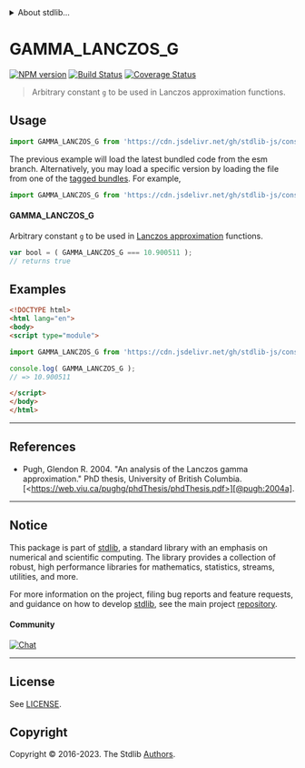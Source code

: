 <!--

@license Apache-2.0

Copyright (c) 2018 The Stdlib Authors.

Licensed under the Apache License, Version 2.0 (the "License");
you may not use this file except in compliance with the License.
You may obtain a copy of the License at

   http://www.apache.org/licenses/LICENSE-2.0

Unless required by applicable law or agreed to in writing, software
distributed under the License is distributed on an "AS IS" BASIS,
WITHOUT WARRANTIES OR CONDITIONS OF ANY KIND, either express or implied.
See the License for the specific language governing permissions and
limitations under the License.

-->


<details>
  <summary>
    About stdlib...
  </summary>
  <p>We believe in a future in which the web is a preferred environment for numerical computation. To help realize this future, we've built stdlib. stdlib is a standard library, with an emphasis on numerical and scientific computation, written in JavaScript (and C) for execution in browsers and in Node.js.</p>
  <p>The library is fully decomposable, being architected in such a way that you can swap out and mix and match APIs and functionality to cater to your exact preferences and use cases.</p>
  <p>When you use stdlib, you can be absolutely certain that you are using the most thorough, rigorous, well-written, studied, documented, tested, measured, and high-quality code out there.</p>
  <p>To join us in bringing numerical computing to the web, get started by checking us out on <a href="https://github.com/stdlib-js/stdlib">GitHub</a>, and please consider <a href="https://opencollective.com/stdlib">financially supporting stdlib</a>. We greatly appreciate your continued support!</p>
</details>

# GAMMA_LANCZOS_G

[![NPM version][npm-image]][npm-url] [![Build Status][test-image]][test-url] [![Coverage Status][coverage-image]][coverage-url] <!-- [![dependencies][dependencies-image]][dependencies-url] -->

> Arbitrary constant `g` to be used in Lanczos approximation functions.

<section class="intro">

</section>

<!-- /.intro -->



<section class="usage">

## Usage

```javascript
import GAMMA_LANCZOS_G from 'https://cdn.jsdelivr.net/gh/stdlib-js/constants-float64-gamma-lanczos-g@esm/index.mjs';
```
The previous example will load the latest bundled code from the esm branch. Alternatively, you may load a specific version by loading the file from one of the [tagged bundles](https://github.com/stdlib-js/constants-float64-gamma-lanczos-g/tags). For example,

```javascript
import GAMMA_LANCZOS_G from 'https://cdn.jsdelivr.net/gh/stdlib-js/constants-float64-gamma-lanczos-g@v0.1.1-esm/index.mjs';
```

#### GAMMA_LANCZOS_G

Arbitrary constant `g` to be used in [Lanczos approximation][lanczos-approximation] functions.

```javascript
var bool = ( GAMMA_LANCZOS_G === 10.900511 );
// returns true
```

</section>

<!-- /.usage -->

<section class="examples">

## Examples

<!-- eslint no-undef: "error" -->

```html
<!DOCTYPE html>
<html lang="en">
<body>
<script type="module">

import GAMMA_LANCZOS_G from 'https://cdn.jsdelivr.net/gh/stdlib-js/constants-float64-gamma-lanczos-g@esm/index.mjs';

console.log( GAMMA_LANCZOS_G );
// => 10.900511

</script>
</body>
</html>
```

</section>

<!-- /.examples -->

<!-- C interface documentation. -->



* * *

<section class="references">

## References

-   Pugh, Glendon R. 2004. "An analysis of the Lanczos gamma approximation." PhD thesis, University of British Columbia. [&lt;https://web.viu.ca/pughg/phdThesis/phdThesis.pdf>][@pugh:2004a].

</section>

<!-- /.references -->

<!-- Section for related `stdlib` packages. Do not manually edit this section, as it is automatically populated. -->

<section class="related">

</section>

<!-- /.related -->

<!-- Section for all links. Make sure to keep an empty line after the `section` element and another before the `/section` close. -->


<section class="main-repo" >

* * *

## Notice

This package is part of [stdlib][stdlib], a standard library with an emphasis on numerical and scientific computing. The library provides a collection of robust, high performance libraries for mathematics, statistics, streams, utilities, and more.

For more information on the project, filing bug reports and feature requests, and guidance on how to develop [stdlib][stdlib], see the main project [repository][stdlib].

#### Community

[![Chat][chat-image]][chat-url]

---

## License

See [LICENSE][stdlib-license].


## Copyright

Copyright &copy; 2016-2023. The Stdlib [Authors][stdlib-authors].

</section>

<!-- /.stdlib -->

<!-- Section for all links. Make sure to keep an empty line after the `section` element and another before the `/section` close. -->

<section class="links">

[npm-image]: http://img.shields.io/npm/v/@stdlib/constants-float64-gamma-lanczos-g.svg
[npm-url]: https://npmjs.org/package/@stdlib/constants-float64-gamma-lanczos-g

[test-image]: https://github.com/stdlib-js/constants-float64-gamma-lanczos-g/actions/workflows/test.yml/badge.svg?branch=v0.1.1
[test-url]: https://github.com/stdlib-js/constants-float64-gamma-lanczos-g/actions/workflows/test.yml?query=branch:v0.1.1

[coverage-image]: https://img.shields.io/codecov/c/github/stdlib-js/constants-float64-gamma-lanczos-g/main.svg
[coverage-url]: https://codecov.io/github/stdlib-js/constants-float64-gamma-lanczos-g?branch=main

<!--

[dependencies-image]: https://img.shields.io/david/stdlib-js/constants-float64-gamma-lanczos-g.svg
[dependencies-url]: https://david-dm.org/stdlib-js/constants-float64-gamma-lanczos-g/main

-->

[chat-image]: https://img.shields.io/gitter/room/stdlib-js/stdlib.svg
[chat-url]: https://app.gitter.im/#/room/#stdlib-js_stdlib:gitter.im

[stdlib]: https://github.com/stdlib-js/stdlib

[stdlib-authors]: https://github.com/stdlib-js/stdlib/graphs/contributors

[umd]: https://github.com/umdjs/umd
[es-module]: https://developer.mozilla.org/en-US/docs/Web/JavaScript/Guide/Modules

[deno-url]: https://github.com/stdlib-js/constants-float64-gamma-lanczos-g/tree/deno
[umd-url]: https://github.com/stdlib-js/constants-float64-gamma-lanczos-g/tree/umd
[esm-url]: https://github.com/stdlib-js/constants-float64-gamma-lanczos-g/tree/esm
[branches-url]: https://github.com/stdlib-js/constants-float64-gamma-lanczos-g/blob/main/branches.md

[stdlib-license]: https://raw.githubusercontent.com/stdlib-js/constants-float64-gamma-lanczos-g/main/LICENSE

[lanczos-approximation]: https://en.wikipedia.org/wiki/Lanczos_approximation

[@pugh:2004a]: https://web.viu.ca/pughg/phdThesis/phdThesis.pdf

</section>

<!-- /.links -->
